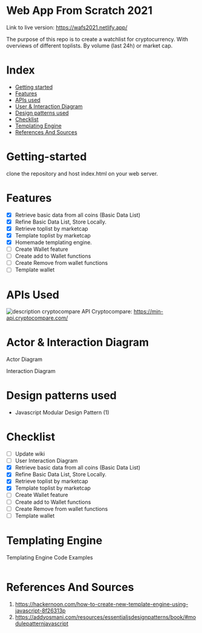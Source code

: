 # Web App From Scratch 2021

Link to live version: https://wafs2021.netlify.app/

The purpose of this repo is to create a watchlist for cryptocurrency. With overviews of different toplists. By volume (last 24h) or market cap.

# Index

- [Getting started](#getting-started)
- [Features](#features)
- [APIs used](#apis-used)
- [User & Interaction Diagram](#user-interaction-diagram)
- [Design patterns used](#design-patterns-used)
- [Checklist](#Checklist)
- [Templating Engine](#templating-engine)
- [References And Sources](#References-And-Sources)

# Getting-started

clone the repository and host index.html on your web server.

# Features

- [x] Retrieve basic data from all coins (Basic Data List)
- [x] Refine Basic Data List, Store Locally.
- [x] Retrieve toplist by marketcap
- [x] Template toplist by marketcap
- [x] Homemade templating engine.
- [ ] Create Wallet feature
- [ ] Create add to Wallet functions
- [ ] Create Remove from wallet functions
- [ ] Template wallet

# APIs Used

[description]: \assets\CryptoCompareDescription.JPG

![description cryptocompare API][description]
Cryptocompare: https://min-api.cryptocompare.com/

# Actor & Interaction Diagram

Actor Diagram

Interaction Diagram

# Design patterns used

- Javascript Modular Design Pattern (1)

# Checklist

- [ ] Update wiki
- [ ] User Interaction Diagram
- [x] Retrieve basic data from all coins (Basic Data List)
- [x] Refine Basic Data List, Store Locally.
- [x] Retrieve toplist by marketcap
- [x] Template toplist by marketcap
- [ ] Create Wallet feature
- [ ] Create add to Wallet functions
- [ ] Create Remove from wallet functions
- [ ] Template wallet

# Templating Engine

Templating Engine Code Examples

```js

```

# References And Sources

1. https://hackernoon.com/how-to-create-new-template-engine-using-javascript-8f26313p
2. https://addyosmani.com/resources/essentialjsdesignpatterns/book/#modulepatternjavascript
